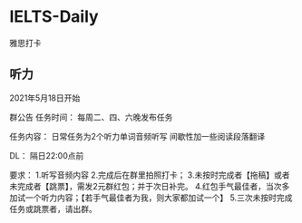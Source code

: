 # IELTS-Daily
雅思打卡

## 听力

2021年5月18日开始

群公告
任务时间：
每周二、四、六晚发布任务

任务内容：
日常任务为2个听力单词音频听写
间歇性加一些阅读段落翻译

DL：
隔日22:00点前

要求：
1.听写音频内容
2.完成后在群里拍照打卡；
3.未按时完成者【拖稿】或者未完成者【跳票】，需发2元群红包；并于次日补完。
4.红包手气最佳者，当次多加试一个听力内容；【若手气最佳者为我，则大家都加试一个】
5.三次未按时完成任务或跳票者，请出群。